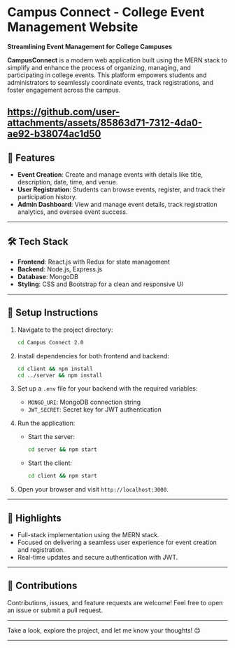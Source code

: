 # Campus Connect - College Event Management Website  
**Streamlining Event Management for College Campuses**  

**CampusConnect** is a modern web application built using the MERN stack to simplify and enhance the process of organizing, managing, and participating in college events. This platform empowers students and administrators to seamlessly coordinate events, track registrations, and foster engagement across the campus.

https://github.com/user-attachments/assets/85863d71-7312-4da0-ae92-b38074ac1d50
---

## 🚀 Features  
- **Event Creation**: Create and manage events with details like title, description, date, time, and venue.  
- **User Registration**: Students can browse events, register, and track their participation history.  
- **Admin Dashboard**: View and manage event details, track registration analytics, and oversee event success.  
 

---

## 🛠️ Tech Stack  
- **Frontend**: React.js with Redux for state management  
- **Backend**: Node.js, Express.js  
- **Database**: MongoDB  
- **Styling**: CSS and Bootstrap for a clean and responsive UI  

---

## 📌 Setup Instructions  
1. Navigate to the project directory:  
   ```bash
   cd Campus Connect 2.0
   ```
2. Install dependencies for both frontend and backend:  
   ```bash
   cd client && npm install  
   cd ../server && npm install  
   ```
3. Set up a `.env` file for your backend with the required variables:  
   - `MONGO_URI`: MongoDB connection string  
   - `JWT_SECRET`: Secret key for JWT authentication  

4. Run the application:  
   - Start the server:  
     ```bash
     cd server && npm start
     ```
   - Start the client:  
     ```bash
     cd client && npm start
     ```
5. Open your browser and visit `http://localhost:3000`.

---

## 🌟 Highlights  
- Full-stack implementation using the MERN stack.  
- Focused on delivering a seamless user experience for event creation and registration.  
- Real-time updates and secure authentication with JWT.  

---

## 🤝 Contributions  
Contributions, issues, and feature requests are welcome! Feel free to open an issue or submit a pull request.  

---

Take a look, explore the project, and let me know your thoughts! 😊  

--- 
